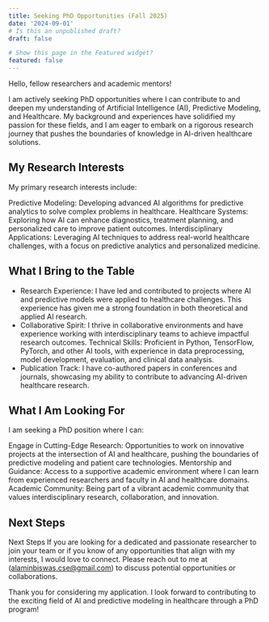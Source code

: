 ```yaml
---
title: Seeking PhD Opportunities (Fall 2025)
date: '2024-09-01'
# Is this an unpublished draft?
draft: false

# Show this page in the Featured widget?
featured: false
---
```

Hello, fellow researchers and academic mentors!

I am actively seeking PhD opportunities where I can contribute to and deepen my understanding of Artificial Intelligence (AI), Predictive Modeling, and Healthcare. My background and experiences have solidified my passion for these fields, and I am eager to embark on a rigorous research journey that pushes the boundaries of knowledge in AI-driven healthcare solutions.

## My Research Interests
My primary research interests include:

Predictive Modeling: Developing advanced AI algorithms for predictive analytics to solve complex problems in healthcare.
Healthcare Systems: Exploring how AI can enhance diagnostics, treatment planning, and personalized care to improve patient outcomes.
Interdisciplinary Applications: Leveraging AI techniques to address real-world healthcare challenges, with a focus on predictive analytics and personalized medicine.

## What I Bring to the Table

- Research Experience: I have led and contributed to projects where AI and predictive models were applied to healthcare challenges. This experience has given me a strong foundation in both theoretical and applied AI research.
- Collaborative Spirit: I thrive in collaborative environments and have experience working with interdisciplinary teams to achieve impactful research outcomes.
Technical Skills: Proficient in Python, TensorFlow, PyTorch, and other AI tools, with experience in data preprocessing, model development, evaluation, and clinical data analysis.
- Publication Track: I have co-authored papers in conferences and journals, showcasing my ability to contribute to advancing AI-driven healthcare research.

## What I Am Looking For

I am seeking a PhD position where I can:

Engage in Cutting-Edge Research: Opportunities to work on innovative projects at the intersection of AI and healthcare, pushing the boundaries of predictive modeling and patient care technologies.
Mentorship and Guidance: Access to a supportive academic environment where I can learn from experienced researchers and faculty in AI and healthcare domains.
Academic Community: Being part of a vibrant academic community that values interdisciplinary research, collaboration, and innovation.

## Next Steps
Next Steps
If you are looking for a dedicated and passionate researcher to join your team or if you know of any opportunities that align with my interests, I would love to connect. Please reach out to me at (alaminbiswas.cse@gmail.com) to discuss potential opportunities or collaborations.

Thank you for considering my application. I look forward to contributing to the exciting field of AI and predictive modeling in healthcare through a PhD program!